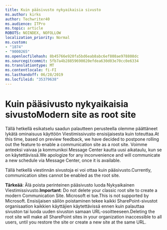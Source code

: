 ```yaml
---
title: Kuin pääsivusto nykyaikaisia sivusto
ms.author: kirks
author: Techwriter40
ms.audience: ITPro
ms.topic: article
ROBOTS: NOINDEX, NOFOLLOW
localization_priority: Normal
ms.custom:
- "1874"
- "9000265"
ms.openlocfilehash: 8b45766e920fa5bd6eab8abc6ef808ae978808dc
ms.sourcegitcommit: 5fb7a4b28859690020efdea630d03e70cc0e6334
ms.translationtype: MT
ms.contentlocale: fi-FI
ms.lasthandoff: 06/28/2019
ms.locfileid: "35379638"
---
```

# <a name="modern-site-as-root-site"></a><span data-ttu-id="83c0d-102">Kuin pääsivusto nykyaikaisia sivusto</span><span class="sxs-lookup"><span data-stu-id="83c0d-102">Modern site as root site</span></span>

<span data-ttu-id="83c0d-103">Tällä hetkellä esikatselu saadun palautteen perusteella olemme päättäneet lykätä ominaisuus käyttöön Viestimissivusto ensisijaisesta kuin toteuttaa.</span><span class="sxs-lookup"><span data-stu-id="83c0d-103">At this time, based on preview feedback, we have decided to postpone rolling out the feature to enable a communication site as a root site.</span></span> <span data-ttu-id="83c0d-104">Voimme anteeksi vaivaa ja kommunikoi Message Center kautta uusi aikataulu, kun se on käytettävissä.</span><span class="sxs-lookup"><span data-stu-id="83c0d-104">We apologize for any inconvenience and will communicate a new schedule via Message Center, once it is available.</span></span>

<span data-ttu-id="83c0d-105">Tällä hetkellä viestinnän sivustoja ei voi ottaa kuin pääsivusto.</span><span class="sxs-lookup"><span data-stu-id="83c0d-105">Currently, communication sites cannot be enabled as the root site.</span></span>

<span data-ttu-id="83c0d-106">**Tärkeää**: Älä poista perinteinen pääsivusto luoda Nykyaikainen Viestimissivusto.</span><span class="sxs-lookup"><span data-stu-id="83c0d-106">**Important**: Do not delete your classic root site to create a modern Communication Site.</span></span> <span data-ttu-id="83c0d-107">Microsoft ei tue.</span><span class="sxs-lookup"><span data-stu-id="83c0d-107">This is not supported by Microsoft.</span></span> <span data-ttu-id="83c0d-108">Ensisijaisen säilön poistaminen tekee kaikki SharePoint-sivustot organisaation kaikkien käyttäjien käytettävissä ennen kuin palauttaa sivuston tai luoda uuden sivuston samaan URL-osoitteeseen.</span><span class="sxs-lookup"><span data-stu-id="83c0d-108">Deleting the root site will make all SharePoint sites in your organization inaccessible to all users, until you restore the site or create a new site at the same URL.</span></span>
